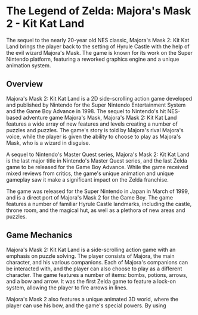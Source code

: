 # The Legend of Zelda: Majora's Mask 2 - Kit Kat Land

The sequel to the nearly 20-year old NES classic, Majora's Mask 2: Kit Kat Land brings the player back to the setting of Hyrule Castle with the help of the evil wizard Majora's Mask. The game is known for its work on the Super Nintendo platform, featuring a reworked graphics engine and a unique animation system.

## Overview

Majora's Mask 2: Kit Kat Land is a 2D side-scrolling action game developed and published by Nintendo for the Super Nintendo Entertainment System and the Game Boy Advance in 1998. The sequel to Nintendo's hit NES-based adventure game Majora's Mask, Majora's Mask 2: Kit Kat Land features a wide array of new features and levels creating a number of puzzles and puzzles. The game's story is told by Majora's rival Majora's voice, while the player is given the ability to choose to play as Majora's Mask, who is a wizard in disguise.

A sequel to Nintendo's Master Quest series, Majora's Mask 2: Kit Kat Land is the last major title in Nintendo's Master Quest series, and the last Zelda game to be released for the Game Boy Advance. While the game received mixed reviews from critics, the game's unique animation and unique gameplay saw it make a significant impact on the Zelda franchise.

The game was released for the Super Nintendo in Japan in March of 1999, and is a direct port of Majora's Mask 2 for the Game Boy. The game features a number of familiar Hyrule Castle landmarks, including the castle, throne room, and the magical hut, as well as a plethora of new areas and puzzles.

## Game Mechanics

Majora's Mask 2: Kit Kat Land is a side-scrolling action game with an emphasis on puzzle solving. The player consists of Majora, the main character, and his various companions. Each of Majora's companions can be interacted with, and the player can also choose to play as a different character. The game features a number of items: bombs, potions, arrows, and a bow and arrow. It was the first Zelda game to feature a lock-on system, allowing the player to fire arrows in lines.

Majora's Mask 2 also features a unique animated 3D world, where the player can use his bow, and the game's special powers. By using